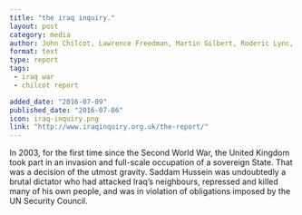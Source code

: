 ```yaml
---
title: "the iraq inquiry."
layout: post
category: media
author: John Chilcot, Lawrence Freedman, Martin Gilbert, Roderic Lync, and Usha Kumari Prashar
format: text
type: report
tags:
 - iraq war
 - chilcot report 

added_date: "2016-07-09"
published_date: "2016-07-06"
icon: iraq-inquiry.png
link: "http://www.iraqinquiry.org.uk/the-report/"
---
```


In 2003, for the first time since the Second World War, the United Kingdom took
part in an invasion and full-scale occupation of a sovereign State. That was a
decision of the utmost gravity. Saddam Hussein was undoubtedly a brutal
dictator who had attacked Iraq’s neighbours, repressed and killed many of his
own people, and was in violation of obligations imposed by the UN Security
Council. 
